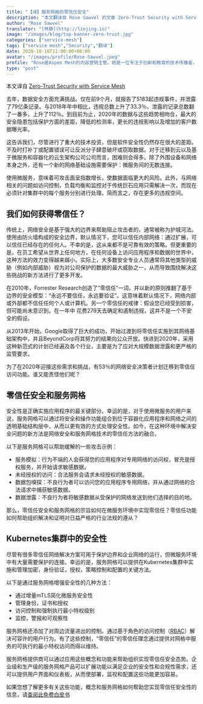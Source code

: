 ```yaml
---
title: "【译】服务网格的零信任安全"
description: "本文翻译自 Rose Sawvel 的文章 Zero-Trust Security with Service Mesh"
author: "Rose Sawvel"
translator: "[林静](http://linjing.io)"
image: "/images/blog/top-banner-zero-trust.jpg"
categories: ["service-mesh"]
tags: ["service mesh","Security","翻译"]
date: 2020-10-18T11:00:00+08:00
avatar: "/images/profile/Rose-Sawvel.jpeg"
profile: "Rose是Aspen Mesh的内容营销主管。她是一位专注于创新和教育的技术传播者，致力于开源和云原生生态系统。她热衷于发现好的想法并将其转化为可访问的、相关的内容并及时发布出来，以帮助人们更好地理解技术。除了关注服务网格或微服务之外，她还活跃在世界各地的歌剧界。"
type: "post"
---
```

本文译自 [Zero-Trust Security with Service Mesh](https://thenewstack.io/zero-trust-security-with-service-mesh/)

去年，数据安全方面充满挑战。仅在前9个月，就报告了5183起违规事件，并泄露了79亿条记录。与2018年年中相比，违规总数上升了33.3％，泄露的记录总数翻了一番多，上升了112％。到目前为止，2020年的数据与这些趋势相吻合，最大的安全隐患包括保护方面的差距，降低的检测率，更长的违规影响以及增加的客户数据曝光率。

这告诉我们，尽管进行了重大的技术投资，但是软件安全性仍然存在很大的差距。不及时打补丁或配置错误可让反派分子肆意破坏或窃取数据。对于迁移到云以及基于微服务和容器化的云生架构公司公司而言，困难则会得多。除了外围设备和网络本身之外，还有一个新的网络基础设施需要保护：微服务间的无数连接。

使用微服务，意味着可攻击面呈指数增长，使数据面临更大的风险。此外，与网络相关的问题如访问控制，负载均衡和监控对于传统巨石应用只需解决一次，而现在必须针对集群中的每个服务分别进行处理。简而言之，存在更多的违规空间。

## 我们如何获得零信任？

传统上，网络安全是基于强大的边界来帮助阻止攻击者的，通常被称为护城河法。使用由防火墙构成的安全边界，默认情况下，您可以信任内部网络：通过扩展，可以信任已经存在的任何人。不幸的是，这从来都不是可靠有效的策略。但更重要的是，在员工希望从世界上任何地方，在任何设备上访问应用程序和数据的世界中，这种方法的效力变得越来越小。实际上，大多数安全专业人员通常将其他类型的威胁（例如内部威胁）视为对公司保护的数据的最大威胁之一，从而导致围绕解决这些挑战的新方法进行了更多开发。

在2010年，Forrester Research创造了“零信任”一词，并以新的原则推翻了基于边界的安全模型：“永远不要信任，永远要验证”。这意味着默认情况下，网络内部或外部都不信任任何个人或计算机。另一个零信任的戒律：假设您已经受到损害，但可能尚未意识到。在一年中 花费279天去确定和遏制违规，这并不是一个不安全的假设。

从2013年开始，Google取得了巨大的成功，开始过渡到将零信任实施到其网络基础架构中，并且BeyondCorp将其努力的结果向公众开放。快进到2020年，采用这种新范式的计划已经遍及各个行业，主要是为了应对大规模数据泄露和更严格的监管要求。

为了在2020年迎接这些需求和挑战，有53％的网络安全决策者计划迁移到零信任访问功能。谁又能责怪他们呢？

## 零信任安全和服务网格

安全性是正确实施应用程序的最关键部分。幸运的是，对于使用微服务的用户来说，服务网格可以通过将安全和操作功能组合到位于容器化应用程序和网络之间的透明基础结构层中，从而以更有效的方式处理安全性。如今，在这种环境中解决安全问题的新方法是网络安全和服务网格技术的零信任方法的融合。

以下是服务网格可以帮助缓解的一些攻击示例：

- 服务模拟：行为不端的人会获得您的应用程序对专用网络的访问权，冒充是授权服务，并开始请求敏感数据。
- 未经授权的访问：合法服务会请求未经授权的敏感数据。
- 数据包嗅探：不良行为者可以访问您的应用程序专用网络，并从通过网络的合法请求中捕获敏感数据。
- 数据泄露：不良行为者将敏感数据从受保护的网络发送到他们选择的目的地。

那么，零信任安全和服务网格的宗旨如何在微服务环境中实现零信任？零信任功能如何帮助组织解决和证明对日益严格的行业法规的遵从？

## Kubernetes集群中的安全性

尽管有很多零信任网络解决方案可用于保护边界和企业网络的运行，但微服务环境中有大量需要保护的连接。幸运的是，服务网格可以提供在Kubernetes集群中实施和管理加密，身份验证，授权，策略控制和配置的关键方法。

以下是通过服务网格增强安全性的几种方法：

- 通过增量mTLS简化微服务安全性
- 管理身份，证书和授权
- 访问控制和强制执行最小特权级别
- 监控，警报和可观察性

服务网格还添加了对周边流量进出的控制。通过基于角色的访问控制（[RBAC](https://aspenmesh.io/kubernetes-rbac/)）解决可容许的用户行为。有了这些控制，“零信任”的零信任理念通过提供对网格中服务的可执行的最小特权访问而得以维持。

服务网格提供商可以通过应用这些概念和功能来帮助组织实现零信任安全态势。企业级和生产级的服务网格产品可以扩展功能以满足企业的安全性和合规性需求，还可以提供用户界面和仪表板，从而使部署，监视和配置这些功能更加容易。

如果您想了解更多有关这些功能，概念和服务网格如何帮助您实现零信任安全性的信息，请[查阅此免费白皮书](https://aspenmesh.io/landing_page/zero-trust-security-for-containerized-applications/)
